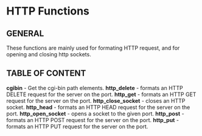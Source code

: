 # HTTP Functions

## GENERAL

These functions are mainly used for formating HTTP request, and for opening and closing http sockets.

## TABLE OF CONTENT

**cgibin** - Get the cgi-bin path elements.
**http_delete** - formats an HTTP DELETE request for the server on the port.
**http_get** - formats an HTTP GET request for the server on the port.
**http_close_socket** - closes an HTTP socket.
**http_head** - formats an HTTP HEAD request for the server on the port.
**http_open_socket** - opens a socket to the given port.
**http_post** - formats an HTTP POST request for the server on the port.
**http_put** - formats an HTTP PUT request for the server on the port.

